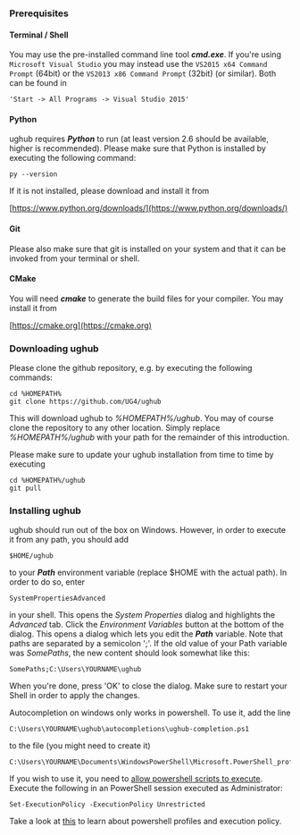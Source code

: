### Prerequisites

#### Terminal / Shell

You may use the pre-installed command line tool _**cmd.exe**_. If you're using `Microsoft Visual Studio` you may instead use the `VS2015 x64 Command Prompt` (64bit) or the `VS2013 x86 Command Prompt` (32bit) (or similar). Both can be found in

    'Start -> All Programs -> Visual Studio 2015'

#### Python

ughub requires _**Python**_ to run (at least version 2.6 should be available, higher is recommended). Please make sure that Python is installed by executing the following command:

    py --version

If it is not installed, please download and install it from

[https://www.python.org/downloads/](https://www.python.org/downloads/)

#### Git

Please also make sure that git is installed on your system and that it can be invoked from your terminal or shell.

#### CMake

You will need _**cmake**_ to generate the build files for your compiler. You may install it from

[https://cmake.org](https://cmake.org)

### Downloading ughub
Please clone the github repository, e.g. by executing the following commands:

    cd %HOMEPATH%
    git clone https://github.com/UG4/ughub

This will download ughub to _%HOMEPATH%/ughub_. You may of course clone the repository to any other location. Simply replace _%HOMEPATH%/ughub_ with your path for the remainder of this introduction.

Please make sure to update your ughub installation from time to time by executing

    cd %HOMEPATH%/ughub
    git pull

### Installing ughub
ughub should run out of the box on Windows. However, in order to execute it from any path, you should add

    $HOME/ughub

to your _**Path**_ environment variable (replace $HOME with the actual path). In order to do so, enter

    SystemPropertiesAdvanced

in your shell. This opens the _System Properties_ dialog and highlights the _Advanced_ tab. Click the _Environment Variables_ button at the bottom of the dialog. This opens a dialog which lets you edit the _**Path**_ variable. Note that paths are separated by a semicolon ';'. If the old value of your Path variable was _SomePaths_, the new content should look somewhat like this:

    SomePaths;C:\Users\YOURNAME\ughub

When you're done, press 'OK' to close the dialog. Make sure to restart your Shell in order to apply the changes.

Autocompletion on windows only works in powershell. To use it, add the line

    C:\Users\YOURNAME\ughub\autocompletions\ughub-completion.ps1

to the file (you might need to create it)

    C:\Users\YOURNAME\Documents\WindowsPowerShell\Microsoft.PowerShell_profile.ps1

If you wish to use it, you need to [allow powershell scripts to execute](https://docs.microsoft.com/en-us/powershell/module/microsoft.powershell.core/about/about_execution_policies?view=powershell-7). Execute the following in an PowerShell session executed as Administrator:

    Set-ExecutionPolicy -ExecutionPolicy Unrestricted

Take a look at [this](https://docs.microsoft.com/en-us/powershell/module/microsoft.powershell.core/about/about_profiles?view=powershell-7#profiles-and-execution-policy) to learn about powershell profiles and execution policy.
